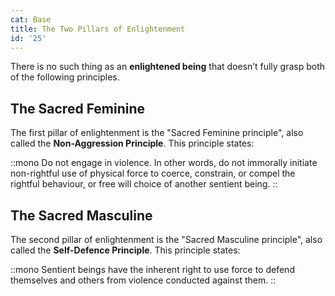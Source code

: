 ```yaml
---
cat: Base
title: The Two Pillars of Enlightenment
id: '25'
---
```


<youtube id="fUoLr8Gs6vE" params="rel=0&start=2476"></youtube>

<span class="desc">There is no such thing as an <b class="font-bold underline">enlightened being</b> that doesn’t fully grasp both of the following principles.</span>

## The Sacred Feminine
The first pillar of enlightenment is the "Sacred Feminine principle", also called the **Non-Aggression Principle**. This principle states:

::mono
Do not engage in violence. In other words, do not immorally initiate non-rightful use of physical force to coerce, constrain, or compel the rightful behaviour, or free will choice of another sentient being.
::

## The Sacred Masculine
The second pillar of enlightenment is the "Sacred Masculine principle", also called the **Self-Defence Principle**. This principle states:

::mono
Sentient beings have the inherent right to use force to defend themselves and others from violence conducted against them.
::

